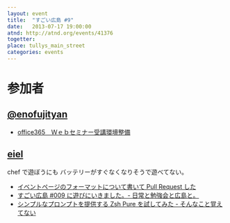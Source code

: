 ```yaml
---
layout: event
title:  "すごい広島 #9"
date:   2013-07-17 19:00:00
atnd: http://atnd.org/events/41376
togetter:
place: tullys_main_street
categories: events
---
```


# 参加者

## [@enofujityan](https://twitter.com/enofujityan)

* [office365　Ｗｅｂセミナー受講環境整備](http://enofujityan.tumblr.com/post/55686781926/office365-web)

## [eiel](http://eiel.info/)

chef で遊ぼうにも バッテリーがすぐなくなりそうで遊べてない。

* [イベントページのフォーマットについて書いて Pull Request した](https://github.com/great-h/great-h.github.io/pull/173)
* [すごい広島 #009 に遊びにいきました。- 日常と勉強会と広島と。](http://eielh-life.tumblr.com/post/55687499102/009)
* [シンプルなプロンプトを提供する Zsh Pure を試してみた - そんなこと覚えてない](http://blog.eiel.info/blog/2013/07/17/zsh-pure/)
